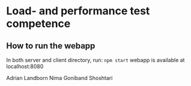 # Load- and performance test competence


## How to run the webapp

In both server and client directory, run: `npm start`
webapp is available at localhost:8080


Adrian Landborn
Nima Goniband Shoshtari

